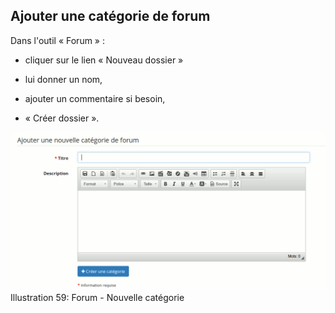 ## Ajouter une catégorie de forum
Dans l&#039;outil « Forum » :

*   cliquer sur le lien « Nouveau dossier »

*   lui donner un nom,

*   ajouter un commentaire si besoin,

*   « Créer dossier ».

![](../assets/forumajouter_-dossier.png)Illustration 59: Forum - Nouvelle catégorie
